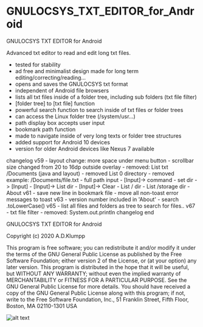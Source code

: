# GNULOCSYS_TXT_EDITOR_for_Android
GNULOCSYS TXT EDITOR for Android

Advanced txt editor to read and edit long txt files.

- tested for stability 
- ad free and minimalist design made for long term editing/correcting/reading...
- opens and saves the GNULOCSYS txt format
- independent of Android file browsers
- lists all txt files inside of a folder tree, including sub folders (txt file filter)
- [folder tree] to [txt file] function
- powerful search function to search inside of txt files or folder trees
- can access the Linux folder tree (/system/usr...)
- path display box accepts user input
- bookmark path function
- made to navigate inside of very long texts or folder tree structures
- added support for Android 10 devices
- version for older Android devices like Nexus 7 available


changelog
    v59
        - layout change: more space under menu button
        - scrollbar size changed from 20 to 16dp outside overlay
        - removed: List txt /Documents (java and layout)
        - removed List 0 directory
        - removed example: /Documents/file.txt
        - full path input
        - [Input]-> command
        - set dir -> [Input]
        - [Input]-> List dir
        - [Input]-> Clear
        - List / dir
        - List /storage dir
        - About
     v61
        - save new line in bookmark file
        - move all non-toast error messages to toast
     v63
        - version number included in 'About'
        - search .toLowerCase()
     v65
        - list all files and folders as tree to search for files..
     v67
        - txt file filter
        - removed: System.out.println
changelog end



GNULOCSYS TXT EDITOR for Android

Copyright (c) 2020 A.D.Klumpp

This program is free software; you can redistribute it and/or modify
it under the terms of the GNU General Public License as published by
the Free Software Foundation; either version 2 of the License, or
(at your option) any later version.
This program is distributed in the hope that it will be useful,
but WITHOUT ANY WARRANTY; without even the implied warranty of
MERCHANTABILITY or FITNESS FOR A PARTICULAR PURPOSE. See the
GNU General Public License for more details.
You should have received a copy of the GNU General Public License
along with this program; if not, write to the Free Software
Foundation, Inc., 51 Franklin Street, Fifth Floor, Boston, MA 02110-1301 USA 






![alt text](https://github.com/AndreasDanielKlumpp/GNULOCSYS_TXT_EDITOR_for_Android_v53/blob/master/GUI_screenshot2.png)
